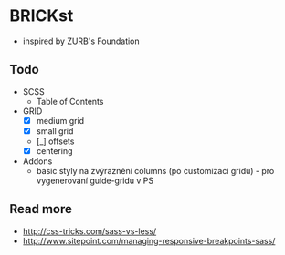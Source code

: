 BRICKst
=======

* inspired by ZURB's Foundation


Todo
----

* SCSS
	* Table of Contents
* GRID
	* [x] medium grid
	* [x] small grid
	* [_] offsets
	* [x] centering
* Addons
	* basic styly na zvýraznění columns (po customizaci gridu) - pro vygenerování guide-gridu v PS



Read more
---------

* http://css-tricks.com/sass-vs-less/
* http://www.sitepoint.com/managing-responsive-breakpoints-sass/